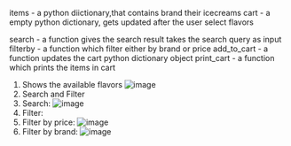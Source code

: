 items - a python diictionary,that contains brand their icecreams
cart - a empty python dictionary, gets updated after the user select flavors

search - a function gives the search result takes the search query as input
filterby - a function which filter either by brand or price
add_to_cart - a function updates the cart python dictionary object
print_cart - a function which prints the items in cart

1. Shows the available flavors
   ![image](https://github.com/user-attachments/assets/807c9f02-9689-4703-908a-0df42b2dfe71)
3. Search and Filter
4. Search:
   ![image](https://github.com/user-attachments/assets/9ae27f1e-0f3f-48e6-afe9-6019d6553c9a)
6. Filter:
7. Filter by price:
   ![image](https://github.com/user-attachments/assets/4db9c495-b312-46cc-a9ea-be4a2dc03ffc)
9. Filter by brand:
   ![image](https://github.com/user-attachments/assets/4cfbe83d-85ef-4f46-b419-e6ad06284feb)



